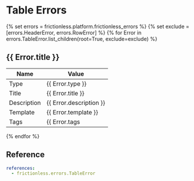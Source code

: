# Table Errors

{% set errors = frictionless.platform.frictionless_errors %}
{% set exclude = [errors.HeaderError, errors.RowError] %}
{% for Error in errors.TableError.list_children(root=True, exclude=exclude) %}
## {{ Error.title }}

| Name        | Value                      |
| ----------- | -------------------------- |
| Type        | {{ Error.type }}           |
| Title       | {{ Error.title }}          |
| Description | {{ Error.description }}    |
| Template    | {{ Error.template }}       |
| Tags        | {{ Error.tags|join(' ') }} |
{% endfor %}

## Reference

```yaml reference
references:
  - frictionless.errors.TableError
```
